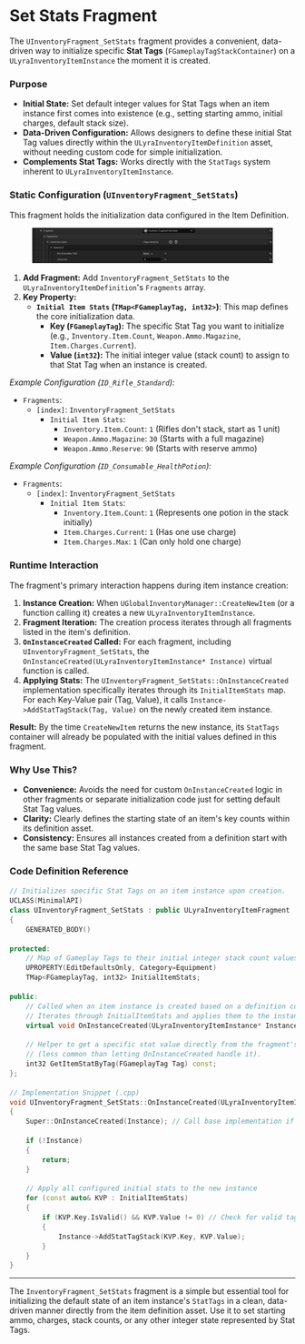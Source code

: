 # Set Stats Fragment

The `UInventoryFragment_SetStats` fragment provides a convenient, data-driven way to initialize specific **Stat Tags** (`FGameplayTagStackContainer`) on a `ULyraInventoryItemInstance` the moment it is created.

### Purpose

* **Initial State:** Set default integer values for Stat Tags when an item instance first comes into existence (e.g., setting starting ammo, initial charges, default stack size).
* **Data-Driven Configuration:** Allows designers to define these initial Stat Tag values directly within the `ULyraInventoryItemDefinition` asset, without needing custom code for simple initialization.
* **Complements Stat Tags:** Works directly with the `StatTags` system inherent to `ULyraInventoryItemInstance`.

### Static Configuration (`UInventoryFragment_SetStats`)

This fragment holds the initialization data configured in the Item Definition.

<figure><img src="../../../.gitbook/assets/image (76).png" alt=""><figcaption></figcaption></figure>

1. **Add Fragment:** Add `InventoryFragment_SetStats` to the `ULyraInventoryItemDefinition`'s `Fragments` array.
2. **Key Property:**
   * **`Initial Item Stats` (`TMap<FGameplayTag, int32>`)**: This map defines the core initialization data.
     * **Key (`FGameplayTag`):** The specific Stat Tag you want to initialize (e.g., `Inventory.Item.Count`, `Weapon.Ammo.Magazine`, `Item.Charges.Current`).
     * **Value (`int32`):** The initial integer value (stack count) to assign to that Stat Tag when an instance is created.

_Example Configuration (`ID_Rifle_Standard`):_

* `Fragments`:
  * `[index]`: `InventoryFragment_SetStats`
    * `Initial Item Stats`:
      * `Inventory.Item.Count`: `1` (Rifles don't stack, start as 1 unit)
      * `Weapon.Ammo.Magazine`: `30` (Starts with a full magazine)
      * `Weapon.Ammo.Reserve`: `90` (Starts with reserve ammo)

_Example Configuration (`ID_Consumable_HealthPotion`):_

* `Fragments`:
  * `[index]`: `InventoryFragment_SetStats`
    * `Initial Item Stats`:
      * `Inventory.Item.Count`: `1` (Represents one potion in the stack initially)
      * `Item.Charges.Current`: `1` (Has one use charge)
      * `Item.Charges.Max`: `1` (Can only hold one charge)

### Runtime Interaction

The fragment's primary interaction happens during item instance creation:

1. **Instance Creation:** When `UGlobalInventoryManager::CreateNewItem` (or a function calling it) creates a new `ULyraInventoryItemInstance`.
2. **Fragment Iteration:** The creation process iterates through all fragments listed in the item's definition.
3. **`OnInstanceCreated` Called:** For each fragment, including `UInventoryFragment_SetStats`, the `OnInstanceCreated(ULyraInventoryItemInstance* Instance)` virtual function is called.
4. **Applying Stats:** The `UInventoryFragment_SetStats::OnInstanceCreated` implementation specifically iterates through its `InitialItemStats` map. For each Key-Value pair (Tag, Value), it calls `Instance->AddStatTagStack(Tag, Value)` on the newly created item instance.

**Result:** By the time `CreateNewItem` returns the new instance, its `StatTags` container will already be populated with the initial values defined in this fragment.

### Why Use This?

* **Convenience:** Avoids the need for custom `OnInstanceCreated` logic in other fragments or separate initialization code just for setting default Stat Tag values.
* **Clarity:** Clearly defines the starting state of an item's key counts within its definition asset.
* **Consistency:** Ensures all instances created from a definition start with the same base Stat Tag values.

### Code Definition Reference

```cpp
// Initializes specific Stat Tags on an item instance upon creation.
UCLASS(MinimalAPI)
class UInventoryFragment_SetStats : public ULyraInventoryItemFragment
{
	GENERATED_BODY()

protected:
	// Map of Gameplay Tags to their initial integer stack count values.
	UPROPERTY(EditDefaultsOnly, Category=Equipment)
	TMap<FGameplayTag, int32> InitialItemStats;

public:
	// Called when an item instance is created based on a definition containing this fragment.
	// Iterates through InitialItemStats and applies them to the instance's StatTags.
	virtual void OnInstanceCreated(ULyraInventoryItemInstance* Instance) const override;

	// Helper to get a specific stat value directly from the fragment's configuration
	// (less common than letting OnInstanceCreated handle it).
	int32 GetItemStatByTag(FGameplayTag Tag) const;
};

// Implementation Snippet (.cpp)
void UInventoryFragment_SetStats::OnInstanceCreated(ULyraInventoryItemInstance* Instance) const
{
	Super::OnInstanceCreated(Instance); // Call base implementation if any

	if (!Instance)
	{
		return;
	}

	// Apply all configured initial stats to the new instance
	for (const auto& KVP : InitialItemStats)
	{
		if (KVP.Key.IsValid() && KVP.Value != 0) // Check for valid tag and non-zero value
		{
			Instance->AddStatTagStack(KVP.Key, KVP.Value);
		}
	}
}
```

***

The `InventoryFragment_SetStats` fragment is a simple but essential tool for initializing the default state of an item instance's `StatTags` in a clean, data-driven manner directly from the item definition asset. Use it to set starting ammo, charges, stack counts, or any other integer state represented by Stat Tags.
